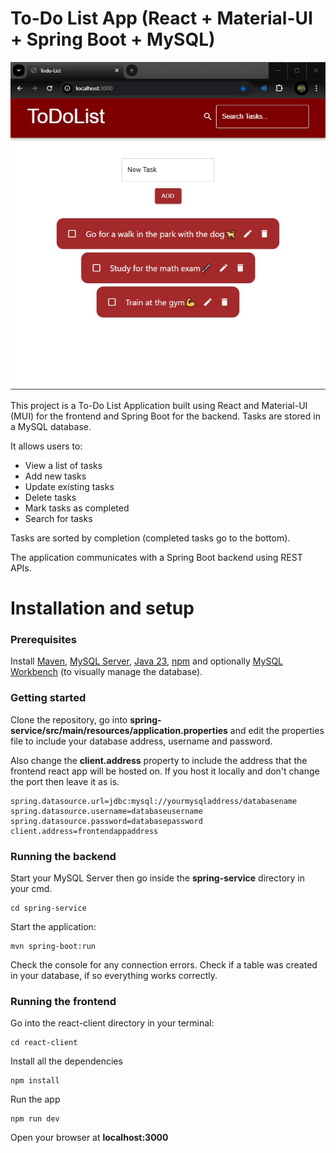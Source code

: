 # To-Do List App (React + Material-UI + Spring Boot + MySQL)
![](./readme.gif)

This project is a To-Do List Application built using React and Material-UI (MUI) for the frontend and Spring Boot for the backend. Tasks are stored in a MySQL database. 

It allows users to:
- View a list of tasks
- Add new tasks
- Update existing tasks
- Delete tasks
- Mark tasks as completed
- Search for tasks

Tasks are sorted by completion (completed tasks go to the bottom).

The application communicates with a Spring Boot backend using REST APIs.

# Installation and setup

### Prerequisites
Install [Maven](https://maven.apache.org/install.html), [MySQL Server](https://dev.mysql.com/downloads/installer/), [Java 23](https://www.oracle.com/java/technologies/downloads/#jdk23-windows), [npm](https://docs.npmjs.com/downloading-and-installing-node-js-and-npm) and optionally [MySQL Workbench](https://dev.mysql.com/downloads/workbench/) (to visually manage the database).

### Getting started
Clone the repository, go into **spring-service/src/main/resources/application.properties** and edit the properties file to include your database address, username and password. 

Also change the **client.address** property to include the address that the frontend react app will be hosted on. If you host it locally and don't change the port then leave it as is.

```
spring.datasource.url=jdbc:mysql://yourmysqladdress/databasename
spring.datasource.username=databaseusername
spring.datasource.password=databasepassword
client.address=frontendappaddress
```

### Running the backend
Start your MySQL Server then go inside the **spring-service** directory in your cmd. 
```
cd spring-service
```

Start the application:
```
mvn spring-boot:run
```
Check the console for any connection errors. Check if a table was created in your database, if so everything works correctly.

### Running the frontend
Go into the react-client directory in your terminal:
```
cd react-client
```
Install all the dependencies
```
npm install
```
Run the app
```
npm run dev
```
Open your browser at **localhost:3000**
